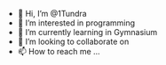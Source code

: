 - 👋 Hi, I’m @1Tundra
- 👀 I’m interested in programming
- 🌱 I’m currently learning in Gymnasium
- 💞️ I’m looking to collaborate on 
- 📫 How to reach me ...

<!---
1Tundra/1Tundra is a ✨ special ✨ repository because its `README.md` (this file) appears on your GitHub profile.
You can click the Preview link to take a look at your changes.
--->
